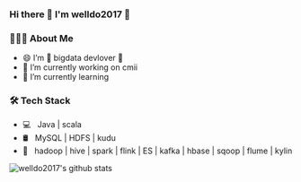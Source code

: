 ### Hi there 👋 I'm welldo2017  👋

<!--
**welldo2017/welldo2017** is a ✨ _special_ ✨ repository because its `README.md` (this file) appears on your GitHub profile.

Here are some ideas to get you started:

- 🔭 I’m currently working on ...
- 🌱 I’m currently learning ...
- 👯 I’m looking to collaborate on ...
- 🤔 I’m looking for help with ...
- 💬 Ask me about ...
- 📫 How to reach me: ...
- 😄 Pronouns: ...
- ⚡ Fun fact: ...
-->
<h3> 👨🏻‍💻 About Me </h3>

- 😄 I’m 🚀 bigdata devlover 🚀
- 🔭 I’m currently working on cmii
- 🌱 I’m currently learning 

<h3>🛠 Tech Stack</h3>

- 💻 &nbsp; Java | scala
- 🛢 &nbsp; MySQL | HDFS | kudu 
- 🔧 &nbsp; hadoop | hive | spark | flink | ES | kafka | hbase | sqoop | flume | kylin

![welldo2017's github stats](https://github-readme-stats.vercel.app/api?username=welldo2017&hide=["issues"]&show_icons=true)
